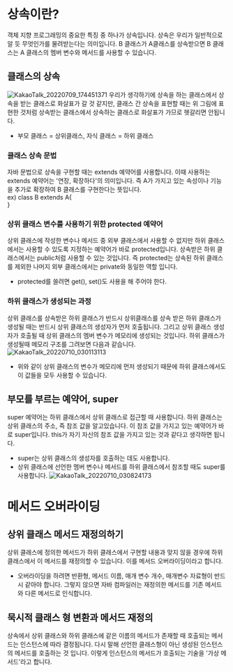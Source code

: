 # 상속이란?
객체 지향 프로그래밍의 중요한 특징 중 하나가 상속입니다. 상속은 우리가 일반적으로 알 듯 무엇인가를 물려받는다는 의미입니다. B 클래스가 A클래스를 
상속받으면 B 클래스는 A 클래스의 멤버 변수와 메서드를 사용할 수 있습니다.
## 클래스의 상속
![KakaoTalk_20220709_174451371](https://user-images.githubusercontent.com/108391517/178116855-5400a730-e253-469b-bd9c-120628a7e043.jpg)
우리가 생각하기에 상속을 하는 클래스에서 상속을 받는 클래스로 화살표가 갈 것 같지만, 클래스 간 상속을 표현할 때는 위 그림에 표현한 것처럼 
상속받는 클래스에서 상속하는 클래스로 화살표가 가므로 헷갈리면 안됩니다.
* 부모 클래스 = 상위클래스, 자식 클래스 = 하위 클래스
### 클래스 상속 문법
자바 문법으로 상속을 구현할 때는 extends 예약어를 사용합니다. 이때 사용하는 extends 예약어는 '연장, 확장하다'의 의미입니다. 즉 A가 가지고 있는 
속성이나 기능을 추가로 확장하여 B 클래스를 구현한다는 뜻입니다.<br>
ex) class B extends A{<br>
}
### 상위 클래스 변수를 사용하기 위한 protected 예약어
상위 클래스에 작성한 변수나 메서드 중 외부 클래스에서 사용할 수 없지만 하위 클래스에서는 사용할 수 있도록 지정하는 예약어가 바로 protected입니다.
상속받은 하위 클래스에서는 public처럼 사용할 수 있는 것입니다. 즉 protected는 상속된 하위 클래스를 제외한 나머지 외부 클래스에서는 private와 동일한 역할 입니다.
* protected를 쓸려면 get(), set()도 사용을 해 주어야 한다.
### 하위 클래스가 생성되는 과정
상위 클래스를 상속받은 하위 클래스가 반드시 상위클래스를 상속 받은 하위 클래스가 생성될 때는 반드시 상위 클래스의 생성자가 먼저 호출됩니다. 그리고 상위 클래스 생성
자가 호출될 때 상위 클래스의 멤버 변수가 메모리에 생성되는 것입니다. 하위 클래스가 생성될때 메모리 구조를 그려보면 다음과 같습니다.
![KakaoTalk_20220710_030113113](https://user-images.githubusercontent.com/108391517/178117718-8353c92a-b3cb-4603-94ec-bc40bfa7a3c5.jpg)
* 위와 같이 상위 클래스의 변수가 메모리에 먼저 생성되기 때문에 하위 클래스에서도 이 값들을 모두 사용할 수 있습니다.
## 부모를 부르는 예약어, super
super 예약어는 하위 클래스에서 상위 클래스로 접근할 때 사용합니다. 하위 클래스는 상위 클래스의 주소, 즉 참조 값을 알고있습니다. 이 참조 값을 가지고 있는 예약어가 
바로 super입니다. this가 자기 자신의 참조 값을 가지고 있는 것과 같다고 생각하면 됩니다.
* super는 상위 클래스의 생성자를 호출하는 데도 사용합니다.
* 상위 클래스에 선언한 멤버 변수나 메서드를 하위 클래스에서 참조할 때도 super를 사용합니다.
![KakaoTalk_20220710_030824173](https://user-images.githubusercontent.com/108391517/178117877-7e5b0292-c718-46d9-ae79-b75ee16d286f.jpg)
# 메서드 오버라이딩
## 상위 클래스 메서드 재정의하기
상위 클래스에 정의한 메서드가 하위 클래스에서 구현할 내용과 맞지 않을 경우에 하위 클래스에서 이 메서드를 재정의할 수 있습니다. 이를 메서드 오버라이딩이라고 합니다.
* 오버라이딩을 하려면 반환형, 메서드 이름, 매개 변수 개수, 매개변수 자료형이 반드시 같아야 합니다. 그렇지 않으면 자바 컴파일러는 재정의한 메서드를 기존 메서드와 다른 
메서드로 인식합니다.
## 묵시적 클래스 형 변환과 메서드 재정의
상속에서 상위 클래스와 하위 클래스에 같은 이름의 메서드가 존재할 때 호출되는 메서드는 인스턴스에 따라 결정됩니다. 다시 말해 선언한 클래스형이 아닌 생성된 인스턴스의 메서드를
호출하는 것 입니다. 이렇게 인스턴스의 메서드가 호출되는 기술을 '가상 메서드'라고 합니다.























